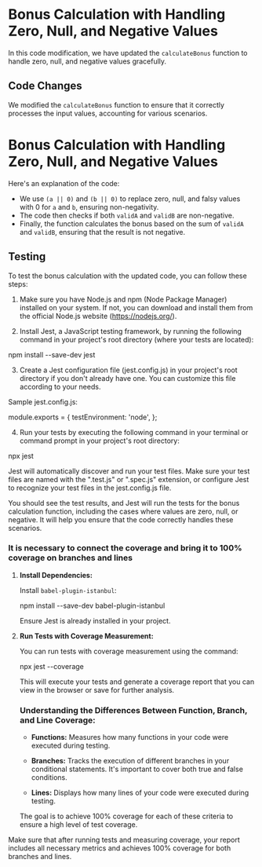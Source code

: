 # Bonus Calculation with Handling Zero, Null, and Negative Values

In this code modification, we have updated the `calculateBonus` function to handle zero, null, and negative values gracefully.

## Code Changes

We modified the `calculateBonus` function to ensure that it correctly processes the input values, accounting for various scenarios. 

# Bonus Calculation with Handling Zero, Null, and Negative Values

Here's an explanation of the code:

- We use `(a || 0)` and `(b || 0)` to replace zero, null, and falsy values with 0 for `a` and `b`, ensuring non-negativity.
- The code then checks if both `validA` and `validB` are non-negative.
- Finally, the function calculates the bonus based on the sum of `validA` and `validB`, ensuring that the result is not negative.

## Testing

To test the bonus calculation with the updated code, you can follow these steps:

1. Make sure you have Node.js and npm (Node Package Manager) installed on your system. If not, you can download and install them from the official Node.js website (https://nodejs.org/).

2. Install Jest, a JavaScript testing framework, by running the following command in your project's root directory (where your tests are located):

npm install --save-dev jest

3. Create a Jest configuration file (jest.config.js) in your project's root directory if you don't already have one. You can customize this file according to your needs.

Sample jest.config.js:

module.exports = {
  testEnvironment: 'node',
};

4. Run your tests by executing the following command in your terminal or command prompt in your project's root directory:

npx jest

Jest will automatically discover and run your test files. Make sure your test files are named with the ".test.js" or ".spec.js" extension, or configure Jest to recognize your test files in the jest.config.js file.

You should see the test results, and Jest will run the tests for the bonus calculation function, including the cases where values are zero, null, or negative. It will help you ensure that the code correctly handles these scenarios.

### It is necessary to connect the coverage and bring it to 100% coverage on branches and lines

1. **Install Dependencies:**

   Install `babel-plugin-istanbul`:

   npm install --save-dev babel-plugin-istanbul
  
   Ensure Jest is already installed in your project.


2. **Run Tests with Coverage Measurement:**

   You can run tests with coverage measurement using the command:

   npx jest --coverage

   This will execute your tests and generate a coverage report that you can view in the browser or save for further analysis.


   ### Understanding the Differences Between Function, Branch, and Line Coverage:

   - **Functions:** Measures how many functions in your code were executed during testing.

   - **Branches:** Tracks the execution of different branches in your conditional statements. It's important to cover both true and false conditions.

   - **Lines:** Displays how many lines of your code were executed during testing.

   The goal is to achieve 100% coverage for each of these criteria to ensure a high level of test coverage.
   

Make sure that after running tests and measuring coverage, your report includes all necessary metrics and achieves 100% coverage for both branches and lines.
